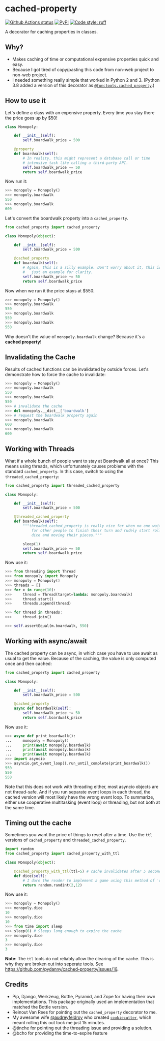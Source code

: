 # cached-property

[![Github Actions status](https://github.com/pydanny/cached-property/workflows/Python%20package/badge.svg)](https://github.com/pydanny/cached-property/actions)
[![PyPI](https://img.shields.io/pypi/v/cached-property.svg)](https://pypi.python.org/pypi/cached-property)
[![Code style: ruff](https://img.shields.io/badge/code%20style-ruff-000000.svg)](https://github.com/astral-sh/ruff)

A decorator for caching properties in classes.

## Why?

* Makes caching of time or computational expensive properties quick and easy.
* Because I got tired of copy/pasting this code from non-web project to non-web project.
* I needed something really simple that worked in Python 2 and 3.
  (Python 3.8 added a version of this decorator as [`@functools.cached_property`](https://docs.python.org/3.12/library/functools.html#functools.cached_property).)

## How to use it

Let's define a class with an expensive property. Every time you stay there the
price goes up by $50!

```python
class Monopoly:

    def __init__(self):
        self.boardwalk_price = 500

    @property
    def boardwalk(self):
        # In reality, this might represent a database call or time
        # intensive task like calling a third-party API.
        self.boardwalk_price += 50
        return self.boardwalk_price
```

Now run it:

```python
>>> monopoly = Monopoly()
>>> monopoly.boardwalk
550
>>> monopoly.boardwalk
600
```

Let's convert the boardwalk property into a `cached_property`.

```python
from cached_property import cached_property

class Monopoly(object):

    def __init__(self):
        self.boardwalk_price = 500

    @cached_property
    def boardwalk(self):
        # Again, this is a silly example. Don't worry about it, this is
        #   just an example for clarity.
        self.boardwalk_price += 50
        return self.boardwalk_price
```

Now when we run it the price stays at $550.

```python
>>> monopoly = Monopoly()
>>> monopoly.boardwalk
550
>>> monopoly.boardwalk
550
>>> monopoly.boardwalk
550
```

Why doesn't the value of `monopoly.boardwalk` change? Because it's a **cached property**!

## Invalidating the Cache

Results of cached functions can be invalidated by outside forces. Let's demonstrate how to force the cache to invalidate:

```python
>>> monopoly = Monopoly()
>>> monopoly.boardwalk
550
>>> monopoly.boardwalk
550
>>> # invalidate the cache
>>> del monopoly.__dict__['boardwalk']
>>> # request the boardwalk property again
>>> monopoly.boardwalk
600
>>> monopoly.boardwalk
600
```

## Working with Threads

What if a whole bunch of people want to stay at Boardwalk all at once? This means using threads, which
unfortunately causes problems with the standard `cached_property`. In this case, switch to using the
`threaded_cached_property`:

```python
from cached_property import threaded_cached_property

class Monopoly:

    def __init__(self):
        self.boardwalk_price = 500

    @threaded_cached_property
    def boardwalk(self):
        """threaded_cached_property is really nice for when no one waits
            for other people to finish their turn and rudely start rolling
            dice and moving their pieces."""

        sleep(1)
        self.boardwalk_price += 50
        return self.boardwalk_price
```

Now use it:

```python
>>> from threading import Thread
>>> from monopoly import Monopoly
>>> monopoly = Monopoly()
>>> threads = []
>>> for x in range(10):
>>>     thread = Thread(target=lambda: monopoly.boardwalk)
>>>     thread.start()
>>>     threads.append(thread)

>>> for thread in threads:
>>>     thread.join()

>>> self.assertEqual(m.boardwalk, 550)
```

## Working with async/await

The cached property can be async, in which case you have to use await
as usual to get the value. Because of the caching, the value is only
computed once and then cached:

```python
from cached_property import cached_property

class Monopoly:

    def __init__(self):
        self.boardwalk_price = 500

    @cached_property
    async def boardwalk(self):
        self.boardwalk_price += 50
        return self.boardwalk_price
```

Now use it:

```python
>>> async def print_boardwalk():
...     monopoly = Monopoly()
...     print(await monopoly.boardwalk)
...     print(await monopoly.boardwalk)
...     print(await monopoly.boardwalk)
>>> import asyncio
>>> asyncio.get_event_loop().run_until_complete(print_boardwalk())
550
550
550
```

Note that this does not work with threading either, most asyncio
objects are not thread-safe. And if you run separate event loops in
each thread, the cached version will most likely have the wrong event
loop. To summarize, either use cooperative multitasking (event loop)
or threading, but not both at the same time.

## Timing out the cache

Sometimes you want the price of things to reset after a time. Use the `ttl`
versions of `cached_property` and `threaded_cached_property`.

```python
import random
from cached_property import cached_property_with_ttl

class Monopoly(object):

    @cached_property_with_ttl(ttl=5) # cache invalidates after 5 seconds
    def dice(self):
        # I dare the reader to implement a game using this method of 'rolling dice'.
        return random.randint(2,12)
```

Now use it:

```python
>>> monopoly = Monopoly()
>>> monopoly.dice
10
>>> monopoly.dice
10
>>> from time import sleep
>>> sleep(6) # Sleeps long enough to expire the cache
>>> monopoly.dice
3
>>> monopoly.dice
3
```

**Note:** The `ttl` tools do not reliably allow the clearing of the cache. This
is why they are broken out into seperate tools. See https://github.com/pydanny/cached-property/issues/16.

## Credits

* Pip, Django, Werkzeug, Bottle, Pyramid, and Zope for having their own implementations. This package originally used an implementation that matched the Bottle version.
* Reinout Van Rees for pointing out the `cached_property` decorator to me.
* My awesome wife [@audreyfeldroy](https://github.com/audreyfeldroy) who created [`cookiecutter`](https://github.com/cookiecutter/cookiecutter), which meant rolling this out took me just 15 minutes.
* @tinche for pointing out the threading issue and providing a solution.
* @bcho for providing the time-to-expire feature

